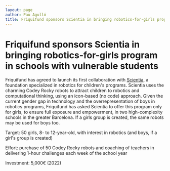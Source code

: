 ```yaml
---
layout: page
author: Pau Agulló
title: Friquifund sponsors Scientia in bringing robotics-for-girls program in schools with vulnerable students
---
```


# Friquifund sponsors Scientia in bringing robotics-for-girls program in schools with vulnerable students

Friquifund has agreed to launch its first collaboration with <a href="https://www.scientia.es" target="_blank">Scientia</a>, a foundation specialized in robotics for children's programs. Scientia uses the charming Codey Rocky robots to attract children to robotics
and computational thinking, using an icon-based (no code) approach. Given the current gender gap in
technology and the overrepresentation of boys in robotics programs, Friquifund has asked Scientia to
offer this program only for girls, to ensure full exposure and empowerment, in two high-complexity
schools in the greater Barcelona. If a girls group is created, the same robots may be used for boys too.

Target: 50 girls, 8- to 12-year-old, with interest in robotics (and boys, if a girl's group is created)

Effort: purchase of 50 Codey Rocky robots and coaching of teachers in delivering 1-hour challenges each
week of the school year

Investment: 5,000€ (2022)
